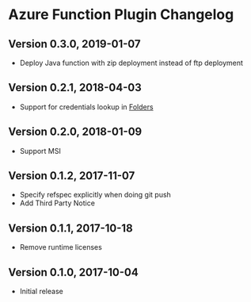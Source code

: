 # Azure Function Plugin Changelog

## Version 0.3.0, 2019-01-07
* Deploy Java function with zip deployment instead of ftp deployment

## Version 0.2.1, 2018-04-03
* Support for credentials lookup in [Folders](https://plugins.jenkins.io/cloudbees-folder)

## Version 0.2.0, 2018-01-09
* Support MSI
 
## Version 0.1.2, 2017-11-07
* Specify refspec explicitly when doing git push
* Add Third Party Notice

## Version 0.1.1, 2017-10-18
* Remove runtime licenses

## Version 0.1.0, 2017-10-04
* Initial release

